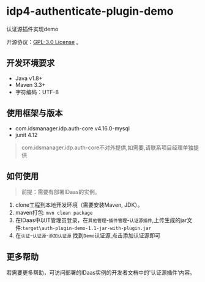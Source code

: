 # idp4-authenticate-plugin-demo
认证源插件实现demo

开源协议：[GPL-3.0 License](https://github.com/aliyun-idaas/idp4-application-plugin-v2-demo/blob/main/LICENSE) 。

## 开发环境要求
- Java  v1.8+
- Maven 3.3+
- 字符编码：UTF-8

## 使用框架与版本
- com.idsmanager.idp.auth-core v4.16.0-mysql
- junit 4.12

> com.idsmanager.idp.auth-core不对外提供,如需要,请联系项目经理单独提供

## 如何使用
> 前提：需要有部署IDaas的实例。
1. clone工程到本地开发环境（需要安装Maven, JDK）。
2. maven打包: `mvn clean package`
3. 在IDaas中以IT管理员登录，在`其他管理`-`插件管理`-`认证源插件`,上传生成的jar文件:`target\auth-plugin-demo-1.1-jar-with-plugin.jar`
4. 在`认证`-`认证源`-`添加认证源` 找到`Demo`认证源,点击添加认证源即可

## 更多帮助
若需要更多帮助，可访问部署的IDaas实例的开发者文档中的'认证源插件'内容。